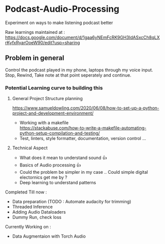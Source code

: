 # Podcast-Audio-Processing
Experiment on ways to make listening podcast better

Raw learnings maintained at : 
https://docs.google.com/document/d/1gaa6yNEmFcRK9GH3IdASxcCh8qLXrKyfxRyarOoeW90/edit?usp=sharing

## Problem in general 

Control the podcast played in my phone, laptops through my voice input. Stop, Rewind, Take note at that point seperately and continue.



### Potential Learning curve to building this 



1)  General Project Structure planning 

    https://www.samueldowling.com/2020/06/08/how-to-set-up-a-python-project-and-development-environment/

    - Working with a makefile    
    https://stackabuse.com/how-to-write-a-makefile-automating-python-setup-compilation-and-testing/
    - Test, linters, style formatter, documentation, version    control ...

2) Technical Aspect

    - What does it mean to understand sound :+1:
    - Basics of Audio processing  :+1: 
    - Could the problem be simpler in my case .. Could simple digital electornics get me by ?
    - Deep learning to understand patterns 


Completed Till now : 
- Data preparation (TODO : Automate audacity for trimming)
- Threaded Inference
- Adding Audio Dataloaders
- Dummy Run, check loss


Currently Working on :
- Data Augmentaion with Torch Audio
